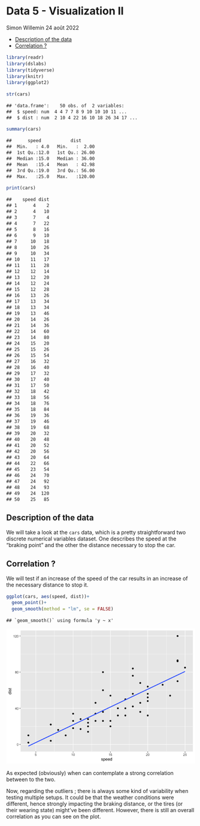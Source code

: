 Data 5 - Visualization II
================
Simon Willemin
24 août 2022

-   [Description of the data](#description-of-the-data)
-   [Correlation ?](#correlation-)

``` r
library(readr)
library(dslabs)
library(tidyverse)
library(knitr)
library(ggplot2)
```

``` r
str(cars)
```

    ## 'data.frame':    50 obs. of  2 variables:
    ##  $ speed: num  4 4 7 7 8 9 10 10 10 11 ...
    ##  $ dist : num  2 10 4 22 16 10 18 26 34 17 ...

``` r
summary(cars)
```

    ##      speed           dist       
    ##  Min.   : 4.0   Min.   :  2.00  
    ##  1st Qu.:12.0   1st Qu.: 26.00  
    ##  Median :15.0   Median : 36.00  
    ##  Mean   :15.4   Mean   : 42.98  
    ##  3rd Qu.:19.0   3rd Qu.: 56.00  
    ##  Max.   :25.0   Max.   :120.00

``` r
print(cars)
```

    ##    speed dist
    ## 1      4    2
    ## 2      4   10
    ## 3      7    4
    ## 4      7   22
    ## 5      8   16
    ## 6      9   10
    ## 7     10   18
    ## 8     10   26
    ## 9     10   34
    ## 10    11   17
    ## 11    11   28
    ## 12    12   14
    ## 13    12   20
    ## 14    12   24
    ## 15    12   28
    ## 16    13   26
    ## 17    13   34
    ## 18    13   34
    ## 19    13   46
    ## 20    14   26
    ## 21    14   36
    ## 22    14   60
    ## 23    14   80
    ## 24    15   20
    ## 25    15   26
    ## 26    15   54
    ## 27    16   32
    ## 28    16   40
    ## 29    17   32
    ## 30    17   40
    ## 31    17   50
    ## 32    18   42
    ## 33    18   56
    ## 34    18   76
    ## 35    18   84
    ## 36    19   36
    ## 37    19   46
    ## 38    19   68
    ## 39    20   32
    ## 40    20   48
    ## 41    20   52
    ## 42    20   56
    ## 43    20   64
    ## 44    22   66
    ## 45    23   54
    ## 46    24   70
    ## 47    24   92
    ## 48    24   93
    ## 49    24  120
    ## 50    25   85

## Description of the data

We will take a look at the `cars` data, which is a pretty
straightforward two discrete numerical variables dataset. One describes
the speed at the “braking point” and the other the distance necessary to
stop the car.

## Correlation ?

We will test if an increase of the speed of the car results in an
increase of the necessary distance to stop it.

``` r
ggplot(cars, aes(speed, dist))+
  geom_point()+
  geom_smooth(method = "lm", se = FALSE)
```

    ## `geom_smooth()` using formula 'y ~ x'

![](Data_5_visualization_II_files/figure-gfm/unnamed-chunk-5-1.png)<!-- -->

As expected (obviously) when can contemplate a strong correlation
between to the two.

Now, regarding the outliers ; there is always some kind of variability
when testing multiple setups. It could be that the weather conditions
were different, hence strongly impacting the braking distance, or the
tires (or their wearing state) might’ve been different. However, there
is still an overall correlation as you can see on the plot.
